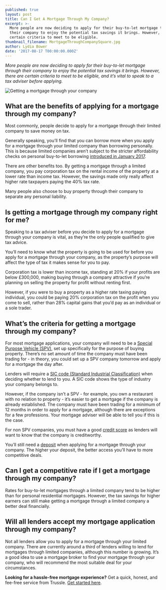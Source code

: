 ```yaml
---
published: true
layout: post
title: Can I Get A Mortgage Through My Company?
excerpt: >-
  More people are now deciding to apply for their buy-to-let mortgage through
  their company to enjoy the potential tax savings it brings. However, there are
  certain criteria to meet to be eligible.     
thumbnail_filename: MortgageThroughCompanySquare.jpg
author: Lydia Bower
date: '2017-08-17 T00:00:00.000Z'
---
```

_More people are now deciding to apply for their buy-to-let mortgage through their company to enjoy the potential tax savings it brings. However, there are certain criteria to meet to be eligible, and it’s vital to speak to a tax adviser before applying._ 

![Getting a mortgage through your company]({{site.baseurl}}/images/post_images/MortgageThroughCompany.jpg)

## What are the benefits of applying for a mortgage through my company?
Most commonly, people decide to apply for a mortgage through their limited company to save money on tax. 

Generally speaking, you’ll find that you can borrow more when you apply for a mortgage through your limited company than borrowing personally. This is because limited companies aren’t subject to the stricter affordability checks on personal buy-to-let borrowing [introduced in January 2017](http://www.bankofengland.co.uk/pra/Documents/publications/ss/2016/ss1316.pdf). 

There are other benefits too. By getting a mortgage through a limited company, you pay corporation tax on the rental income of the property at a lower rate than income tax. However, the savings made only really affect higher rate taxpayers paying the 40% tax rate. 

Many people also choose to buy property through their company to separate any personal liability. 

## Is getting a mortgage through my company right for me?
Speaking to a tax adviser before you decide to apply for a mortgage through your company is vital, as they’re the only people qualified to give tax advice.  

You’ll need to know what the property is going to be used for before you apply for a mortgage through your company, as the property’s purpose will affect the type of tax it makes sense for you to pay. 

Corporation tax is lower than income tax, standing at 20% if your profits are below £300,000, making buying through a company attractive if you’re planning on selling the property for profit without renting first. 

However, if you were to buy a property as a higher rate taxing paying individual, you could be paying 20% corporation tax on the profit when you come to sell, rather than 28% capital gains that you’d pay as an individual or a sole trader. 

## What’s the criteria for getting a mortgage through my company?
For most mortgage applications, your company will need to be a [Special Purpose Vehicle (SPV)](http://support.companiesmadesimple.com/article/919-spv-companies "Special Purpose Vehicle"), set up specifically for the purpose of buying property. There’s no set amount of time the company must have been trading for - in theory, you could set up a SPV company tomorrow and apply for a mortgage the day after.

Lenders will require a [SIC code (Standard Industrial Classification)](http://support.companiesmadesimple.com/article/194-what-is-a-sic-code "SIC code") when deciding whether to lend to you. A SIC code shows the type of industry your company belongs to.

However, if the company isn’t a SPV - for example, you own a restaurant with no relation to property - it’s easier to get a mortgage if the company is already established. The company must have been trading for a minimum of 12 months in order to apply for a mortgage, although there are exceptions for a few professions. Your mortgage adviser will be able to tell you if this is the case. 

For non SPV companies, you must have a good [credit score](https://trussle.com/blog/getting-a-mortgage-with-bad-credit#how-to-improve-your-credit-score "credit score") as lenders will want to know that the company is creditworthy. 

You’ll still need a [deposit](https://trussle.com/blog/how-much-deposit-do-i-need-to-buy-a-home "How much deposit do I need?") when applying for a mortgage through your company. The higher your deposit, the better access you’ll have to more competitive deals. 

## Can I get a competitive rate if I get a mortgage through my company?
Rates for buy-to-let mortgages through a limited company tend to be higher than for personal residential mortgages. However, the tax savings for higher earners can still make getting a mortgage through a limited company a better deal financially. 

## Will all lenders accept my mortgage application through my company? 
Not all lenders allow you to apply for a mortgage through your limited company. There are currently around a third of lenders willing to lend for mortgages through limited companies, although this number is growing. It’s a good idea to use a mortgage broker to find your mortgage through your company, who will recommend the most suitable deal for your circumstances.

**Looking for a hassle-free mortgage experience?**
Get a quick, honest, and fee-free service from Trussle. [Get started here](https://trussle.com/?utm_source=blog&utm_medium=get-started-cta&utm_campaign=170503 "Get started with Trussle").
